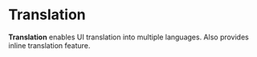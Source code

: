 # Translation

**Translation** enables UI translation into multiple languages. Also provides inline translation feature.
